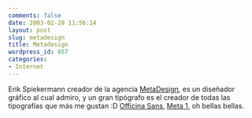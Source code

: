 ```yaml
---
comments: false
date: 2003-02-28 11:56:14
layout: post
slug: metadesign
title: Metadesign
wordpress_id: 857
categories:
- Internet
---
```


Erik Spiekermann creador de la agencia [MetaDesign](http://www.metadesign.com), es un diseñador gráfico al cual admiro, y un gran tipógrafo es el creador de todas las tipografías que más me gustan :D [Officina Sans](http://www.myfonts.com/fonts/linotype/officina-sans/), [Meta 1](http://www.fontfont.de/packages/meta11025/meta11025.html), oh bellas bellas.




 
